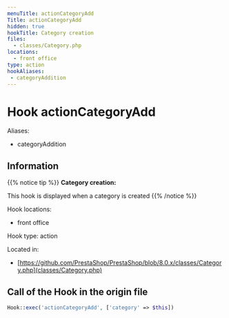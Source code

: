 ```yaml
---
menuTitle: actionCategoryAdd
Title: actionCategoryAdd
hidden: true
hookTitle: Category creation
files:
  - classes/Category.php
locations:
  - front office
type: action
hookAliases:
 - categoryAddition
---
```


# Hook actionCategoryAdd

Aliases: 
 - categoryAddition



## Information

{{% notice tip %}}
**Category creation:** 

This hook is displayed when a category is created
{{% /notice %}}

Hook locations: 
  - front office

Hook type: action

Located in: 
  - [https://github.com/PrestaShop/PrestaShop/blob/8.0.x/classes/Category.php](classes/Category.php)

## Call of the Hook in the origin file

```php
Hook::exec('actionCategoryAdd', ['category' => $this])
```